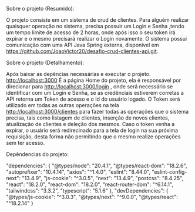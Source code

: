 
Sobre o projeto (Resumido):

O projeto consiste em um sistema de crud de clientes. Para alguém realizar quaisquer operação no sistema, precisa possuir um Login e Senha ,tendo um tempo limite de acesso de 2 horas, onde após isso o seu token irá expirar e o mesmo precisará realizar o Login novamente. O sistema possui comunicação com uma API Java Spring externa, disponível em https://github.com/JoaoVictor20/desafio-crud-clientes-api.git.


Sobre o projeto (Detalhamento):

Após baixar as depências necessárias e executar o projeto. [http://localhost:3000](http://localhost:3000) É a página Home do projeto, ela é responsável por direcionar para [http://localhost:3000/login](http://localhost:3000/login) , onde será necessário se identificar com um Login e Senha, se as credênciais estiverem corretas a API retorna um Token de acesso e o Id do usuário logado. O Token será utilizado em todas as outras operações na tela [http://localhost:3000/clientes](http://localhost:3000/clientes) para fazer todas as operações que o sistema precisa, tais como listagem de clientes, inserção de novos clientes, atualização de clientes e deleção dos mesmos. Caso o token venha a expirar, o usuário será redirecinado para a tela de login na sua próxima requisição, desta forma não permitindo que o mesmo realize operações sem ter acesso.

Depêndencias do projeto:

"dependencies": {
    "@types/node": "20.4.1",
    "@types/react-dom": "18.2.6",
    "autoprefixer": "10.4.14",
    "axios": "^1.4.0",
    "eslint": "8.44.0",
    "eslint-config-next": "13.4.9",
    "js-cookie": "^3.0.5",
    "next": "13.4.9",
    "postcss": "8.4.25",
    "react": "18.2.0",
    "react-dom": "18.2.0",
    "react-router-dom": "^6.14.1",
    "tailwindcss": "3.3.2",
    "typescript": "5.1.6"
  },
  "devDependencies": {
    "@types/js-cookie": "^3.0.3",
    "@types/next": "^9.0.0",
    "@types/react": "^18.2.14"
  }

